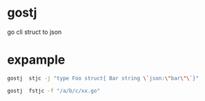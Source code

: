 # gostj
go cli struct to json
# expample
```bash
gostj  stjc -j "type Foo struct{ Bar string \`json:\"bar\"\`}"
```


```bash
gostj  fstjc -f "/a/b/c/xx.go"
```